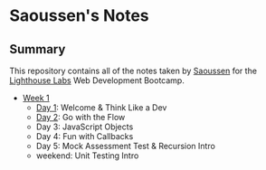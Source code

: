 # Saoussen's Notes
## Summary 

This repository contains all of the notes taken by [Saoussen](https://github.com/sawsanCS) for the [Lighthouse Labs](https://www.lighthouselabs.ca/) Web Development Bootcamp.

* [Week 1](/w1)
  * [Day 1](/w1/day1): Welcome & Think Like a Dev
  * [Day 2](/w1/day2): Go with the Flow
  * Day 3: JavaScript Objects
  * Day 4: Fun with Callbacks
  * Day 5: Mock Assessment Test & Recursion Intro
  * weekend: Unit Testing Intro
